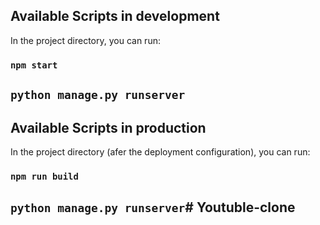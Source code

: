 
## Available Scripts in development

In the project directory, you can run:

### `npm start`

## `python manage.py runserver`




## Available Scripts in production

In the project directory (afer the deployment configuration), you can run:

### `npm run build`

## `python manage.py runserver`# Youtuble-clone
